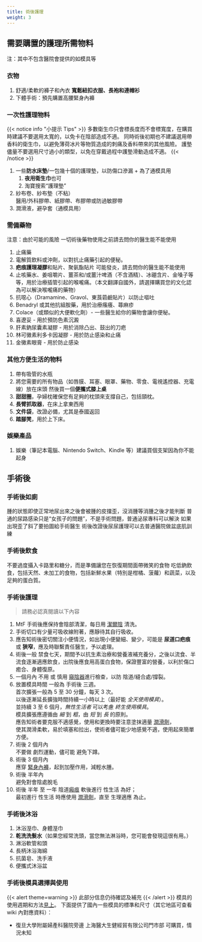 ```yaml
---
title: 術後護理
weight: 3
---
```


## 需要購置的護理所需物料

注：其中不包含醫院會提供的如模具等

### 衣物

1. 舒適/柔軟的褲子和內衣 **寬鬆紐扣衣服、長袍和連帽衫**
1. 下體手術：預先購置高腰緊身內褲

### 一次性護理物料

{{< notice info "小提示 Tips" >}}
多數衛生巾只會標長度而不會標寬度，在購買時建議不要選用太寬的，以免卡在陰部造成不適。
同時術後初期也不建議選用帶香料的衛生巾，以避免薄荷冰片等物質造成的刺痛及香料帶來的其他風險。
護墊儘量不要選用尺寸過小的類型，以免在穿戴過程中護墊滑動造成不適。
{{< /notice >}}

1. 一些**防水床墊**/一包幾十個的護理墊，以防傷口滲漏 + 為了通模具用
   1. **夜用衛生巾**也可
   1. 淘寶搜索“護理墊”
1. 紗布卷、紗布墊（不粘）\
   醫用/外科膠帶、紙膠帶、布膠帶或防過敏膠帶
1. 潤滑液，避孕套（通模具用）

### 需備藥物

注意：由於可能的風險 一切術後藥物使用之前請去問你的醫生能不能使用

1. 止痛藥
1. 電解質飲料或沖劑，以對抗止痛藥引起的便秘。
1. **疤痕護理凝膠**和貼片、聚氨酯貼片 可能發炎，請去問你的醫生能不能使用
1. 止咳藥水、姜咀嚼片、薑茶和/或薑汁啤酒（不含酒精）、冰硼含片、金嗓子等等，用於治療插管引起的喉嚨痛。（本文翻譯自國外，請選擇購買您的文化認為可以解決喉嚨痛的藥物）
1. 抗噁心（Dramamine、Gravol、東莨菪鹼貼片）以防止嘔吐
1. Benadryl 或其他抗組胺藥，用於治療瘙癢、蕁麻疹
1. Colace（或類似的大便軟化劑）- 一些醫生給你的藥物會讓你便秘。
1. 喜遼妥 - 用於預防色素沉澱
1. 肝素鈉尿囊素凝膠 - 用於消除凸出、鼓出的刀疤
1. 林可黴素利多卡因凝膠 - 用於防止感染和止痛
1. 金黴素眼膏 - 用於防止感染

### 其他方便生活的物料

1. 帶有吸管的水瓶
1. 將您需要的所有物品（如唇膜、耳塞、眼罩、藥物、零食、電視遙控器、充電線）放在床頭
   然後買一個**便攜式膝上桌**
1. **甜甜圈**，孕婦枕確保您有足夠的枕頭來支撐自己，包括頸枕。
1. **長臂抓取器**，在床上拿東西用
1. **文件袋**，改證必備，尤其是泰國返回
1. **踏腳凳**，用於上下床。

### 娛樂產品

1. 娛樂（筆記本電腦、Nintendo Switch、Kindle 等）建議買個支架因為你不能起身

## 手術後

### 手術後如廁

腫的狀態即使正常地尿出來之後會被腫的皮擋歪，沒消腫等消腫之後才能判斷
普通的尿路感染只是“女孩子的問題”，不是手術問題，普通泌尿專科可以解決
如果出現歪了斜了要拍圖給手術醫生
術後改證後尿尿護理可以去普通醫院做盆底肌訓練

### 手術後飲食

不要過度攝入卡路里和糖分，而是準備讓您在恢復期間面帶微笑的食物
吃低鈉飲食，包括天然、未加工的食物，包括新鮮水果（特別是柑橘、菠蘿）和蔬菜，以及足夠的蛋白質。

### 手術後護理

> 請務必認真閱讀以下內容

1. MtF 手術後應保持會陰部清潔，每日用 [潔爾陰](https://www.jd.com/pinpai/9251.html) 清洗。
1. 手術切口有少量可吸收線附著，應靜待其自行吸收。
1. 應告知術後密切關注小便情況，如出現小便變細、變少，可能是 **尿道口疤痕** 或 **狹窄**，應及時聯繫責任醫生，予以處理。
1. 術後一般 禁食七天，期間予以抗生素治療和營養液補充養分，之後以流食、半流食逐漸適應飲食，出院後應食用高蛋白食物，保證豐富的營養，以利於傷口癒合、身體復原。
1. 一個月內 不用 或 慎用 [窺陰器][speculum]進行檢查，以防 陰道/縫合處/撐裂。
1. <a id="srs-post"></a>放置模具時間 一般為 手術後 三週。\
   首次擴張一般為 5 至 30 分鐘，每天 3 次。\
   以後逐漸延長擴強時間持續一小時以上（最好能 _全天使用模具_）。\
   並持續 3 至 6 個月，_無性生活者_ 可以考慮 _終生使用模具_。\
   模具擴張應遵循由 _細_ 到 _粗_，由 _短_ 到 _長_ 的原則。\
   應告知術者要克服不適感覺，使用和更換時要注意塗抹適量 [潤滑劑][lubricant]，\
   使其潤滑柔軟，易於填塞和拉出，使術者儘可能少地感覺不適，使用起來簡單方便。
1. 術後 2 個月內\
   不要做 劇烈運動，儘可能 避免下蹲。
1. 術後 3 個月內\
   應穿 [緊身內褲][tights]，起到加壓作用，減輕水腫。
1. 術後 半年內\
   避免對會陰處脫毛
1. 術後 半年 至 一年 陰道[瘢痕][scar] 軟後進行 性生活 為好；\
   最初進行 性生活 時應使用 [潤滑劑][lubricant]，直至 生理適應 為止。

[speculum]: https://www.jd.com/xinghao/91928abd8366f92820dc.html
[tights]: https://search.jd.com/search?keyword=緊身內褲&cid3=9743
[lubricant]: https://search.jd.com/search?keyword=潤滑劑&ev=3388_93492%5E3497_70697%5E
[scar]: https://baike.baidu.com/item/瘢痕

### 手術後沐浴

1. 沐浴溼巾、身體溼巾
1. **乾洗洗髮水**（如果您經常洗頭，當您無法淋浴時，您可能會發現這很有用。）
1. 淋浴軟管和頭
1. 長柄沐浴海綿
1. 抗菌皂、洗手液
1. 便攜式沐浴盆

### 手術後模具選擇與使用

{{< alert theme=warning >}}
此部分信息仍待確認及補充
{{< /alert >}}
模具的使用週期和方法[見上](#srs-post)。
下面提供了國內一些模具的標準和尺寸（其它地區可查看 wiki 內對應資料）：

- 復旦大學附屬婦產科醫院旁邊 上海醫大生健經貿有限公司門市部 可購買，情況未知